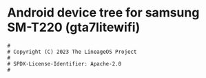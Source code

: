 # Android device tree for samsung SM-T220 (gta7litewifi)

```
#
# Copyright (C) 2023 The LineageOS Project
#
# SPDX-License-Identifier: Apache-2.0
#
```
